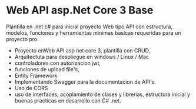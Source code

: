 # Web API asp.Net Core 3 Base

Plantilla en .net c# para inicial proyecto Web tipo API con estructura, modelos, funciones y herramientas minimas basicas requeridas para un proyecto pro.

- Proyecto enWeb API asp net core 3, plantilla con CRUD, 
- Arquitectuta para despliegue en windows / Linux / Mac
- controladores con autorizacion jwt, 
- funciones de upload file's, 
- Entity Framework
- Implementando Swagger para la documentacion de API's.
- Uso de CORS
- uso de interfaces, acoplamiento de clases y librerias, estructura inicial y buenas practicas en desarrollo con C# .net.
